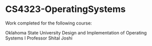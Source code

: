 # CS4323-OperatingSystems

Work completed for the following course:

Oklahoma State University
Design and Implementation of Operating Systems I
Professor Shital Joshi
